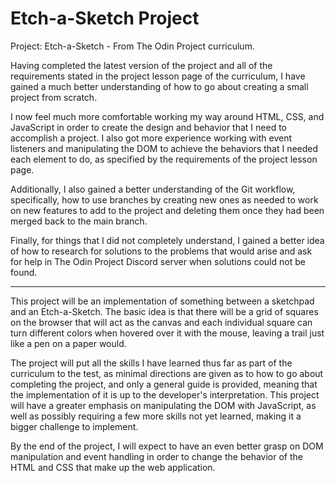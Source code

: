 # Etch-a-Sketch Project
Project: Etch-a-Sketch - From The Odin Project curriculum.

Having completed the latest version of the project and all of the requirements
stated in the project lesson page of the curriculum, I have gained a much
better understanding of how to go about creating a small project from scratch.

I now feel much more comfortable working my way around HTML, CSS, and
JavaScript in order to create the design and behavior that I need to accomplish
a project. I also got more experience working with event listeners and
manipulating the DOM to achieve the behaviors that I needed each element to do,
as specified by the requirements of the project lesson page.

Additionally, I also gained a better understanding of the Git workflow,
specifically, how to use branches by creating new ones as needed to work
on new features to add to the project and deleting them once they had been
merged back to the main branch.

Finally, for things that I did not completely understand, I gained a better
idea of how to research for solutions to the problems that would arise and ask
for help in The Odin Project Discord server when solutions could not be found.

--------------------------------------------------------------------------------

This project will be an implementation of something between a sketchpad and an
Etch-a-Sketch. The basic idea is that there will be a grid of squares on the
browser that will act as the canvas and each individual square can turn
different colors when hovered over it with the mouse, leaving a trail just like
a pen on a paper would.

The project will put all the skills I have learned thus far as part of the
curriculum to the test, as minimal directions are given as to how to go about
completing the project, and only a general guide is provided, meaning that
the implementation of it is up to the developer's interpretation. This project
will have a greater emphasis on manipulating the DOM with JavaScript, as well
as possibly requiring a few more skills not yet learned, making it a bigger
challenge to implement.

By the end of the project, I will expect to have an even better grasp on DOM
manipulation and event handling in order to change the behavior of the HTML
and CSS that make up the web application.